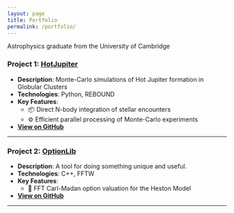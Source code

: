 ```yaml
---
layout: page
title: Portfolio
permalink: /portfolio/
---
```


Astrophysics graduate from the University of Cambridge

### Project 1: [HotJupiter](https://github.com/James-Wirth/HotJupiter)
- **Description**: Monte-Carlo simulations of Hot Jupiter formation in Globular Clusters
- **Technologies**: Python, REBOUND
- **Key Features**:
  - 📦 Direct N-body integration of stellar encounters
  - ⚙️ Efficient parallel processing of Monte-Carlo experiments
- **[View on GitHub](https://github.com/James-Wirth/HotJupiter)**

---

### Project 2: [OptionLib](https://github.com/James-Wirth/OptionLib)
- **Description**: A tool for doing something unique and useful.
- **Technologies**: C++, FFTW
- **Key Features**:
  - 🎨 FFT Carl-Madan option valuation for the Heston Model
- **[View on GitHub](https://github.com/James-Wirth/OptionLib)**

---
